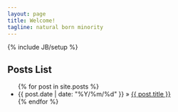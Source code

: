```yaml
---
layout: page
title: Welcome!
tagline: natural born minority
---
```

{% include JB/setup %}

## Posts List

<ul class="posts">
  {% for post in site.posts %}
    <li><span>{{ post.date | date: "%Y/%m/%d" }}</span> &raquo; <a href="{{ BASE_PATH }}{{ post.url }}">{{ post.title }}</a></li>
  {% endfor %}
</ul>
